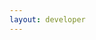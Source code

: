 ```yaml
---
layout: developer
---
```

<div id="main"></div>
<script src="/paypal-checkout/js/xcomponent.min.js" type="text/javascript" charset="utf-8"></script> <!-- Remove if we expose xcomponent.create in the checkout.js lib -->
<script type="text/javascript" src="/paypal-checkout/js/main-component.js"></script>
<script type="text/javascript">
    MainComponent.render({}, '#main');
</script>

